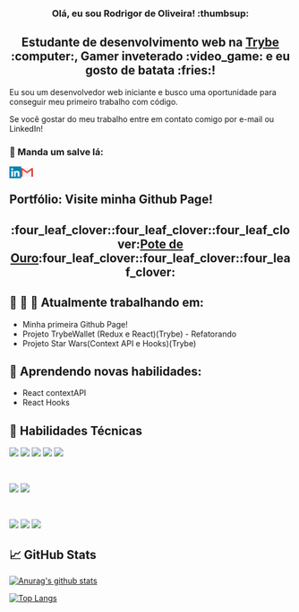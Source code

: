 <!-- <p align="center">
  <a href="LINK PARA PÁGINA WEB/" target="_blank" rel="noreferrer"><img src="HOSPEDE SEU BANNER AQUI E POSTE O LINK" alt="BREVE DESCRITIVO DO BANNER"></a>
</p> -->

<h3 align="center">
Olá, eu sou Rodrigor de Oliveira! :thumbsup:
</h3>

<h2 align="center">
Estudante de desenvolvimento web na <a href="https://www.betrybe.com/">Trybe</a> :computer:, Gamer inveterado :video_game: e eu gosto de batata :fries:!
</h2> 

Eu sou um desenvolvedor web iniciante e busco uma oportunidade para conseguir meu primeiro trabalho com código.

Se você gostar do meu trabalho entre em contato comigo por e-mail ou LinkedIn!

### 🤝 Manda um salve lá:

<a href="https://www.linkedin.com/in/rodrigor-de-oliveira-550296224/"><img align="left" src="./img/linkedin.png" alt="rodrigormjo | LinkedIn" width="21px"/></a>
<a href="mailto: rodrigormjo@gmail.com"><img align="left" src="./img/gmail.png" alt="rodrigormjo | Gmail" width="21px"/></a>

</br>

## Portfólio: Visite minha Github Page!
<h2 align="center">
:four_leaf_clover::four_leaf_clover::four_leaf_clover:<a href="http://rodrigormjo.github.io/">Pote de Ouro</a>:four_leaf_clover::four_leaf_clover::four_leaf_clover:
</h2>

## :wrench: :hammer: :nut_and_bolt: Atualmente trabalhando em:

- Minha primeira Github Page!
- Projeto TrybeWallet (Redux e React)(Trybe) - Refatorando
- Projeto Star Wars(Context API e Hooks)(Trybe)

## :book: Aprendendo novas habilidades:

- React contextAPI
- React Hooks

## :briefcase: Habilidades Técnicas

![](https://img.shields.io/badge/Code-Java-informational?style=flat&logo=Java&color=FFFFFF)
![](https://img.shields.io/badge/Code-HTML6-informational?style=flat&logo=HTML6&color=E34F26)
![](https://img.shields.io/badge/Code-JavaScript_ES6-informational?style=flat&logo=JavaScript&color=F7DF1E)
![](https://img.shields.io/badge/Code-React-informational?style=flat&logo=react&color=61DAFB)
![](https://img.shields.io/badge/Code-Redux-informational?style=flat&logo=Redux&color=764ABC)
<!-- ![](https://img.shields.io/badge/Code-PostgreSQL-informational?style=flat&logo=PostgreSQL&color=336791)
![](https://img.shields.io/badge/Code-SQLite-informational?style=flat&logo=SQLite&color=003B57) -->

</br>

![](https://img.shields.io/badge/Style-CSS3-informational?style=flat&logo=CSS3&color=1572B6)
![](https://img.shields.io/badge/Style-Bootstrap-informational?style=flat&logo=Bootstrap&color=7952B3)

</br>

![](https://img.shields.io/badge/Tools-NPM-informational?style=flat&logo=NPM&color=CB3837)
![](https://img.shields.io/badge/Tools-Git-informational?style=flat&logo=Git&color=F05032)
![](https://img.shields.io/badge/Tools-GitHub-informational?style=flat&logo=GitHub&color=181717)

## 📈 GitHub Stats 

[![Anurag's github stats](https://github-readme-stats.vercel.app/api?username=rodrigormjo)](https://github.com/rodrigormjo)

[![Top Langs](https://github-readme-stats.vercel.app/api/top-langs/?username=rodrigormjo&layout=compact)](https://github.com/rodrigormjo)

<!-- [![Visitors](https://visitor-badge.glitch.me/badge?page_id=yushi1007.yushi1007)](https://www.yushi.dev/) -->
